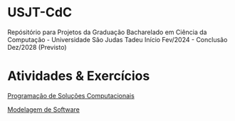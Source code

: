 # USJT-CdC
Repósitório para Projetos da Graduação Bacharelado em Ciência da Computação - Universidade São Judas Tadeu
Início Fev/2024 - Conclusão Dez/2028 (Previsto)

# Atividades & Exercícios 

[Programação de Soluções Computacionais](https://github.com/LeoMSgit/USJT---CdC/tree/Programa%C3%A7%C3%A3o-de-Solu%C3%A7%C3%B5es-Computacionais)

[Modelagem de Software](https://github.com/LeoMSgit/USJT---CdC/tree/Modelagem-de-Software)

